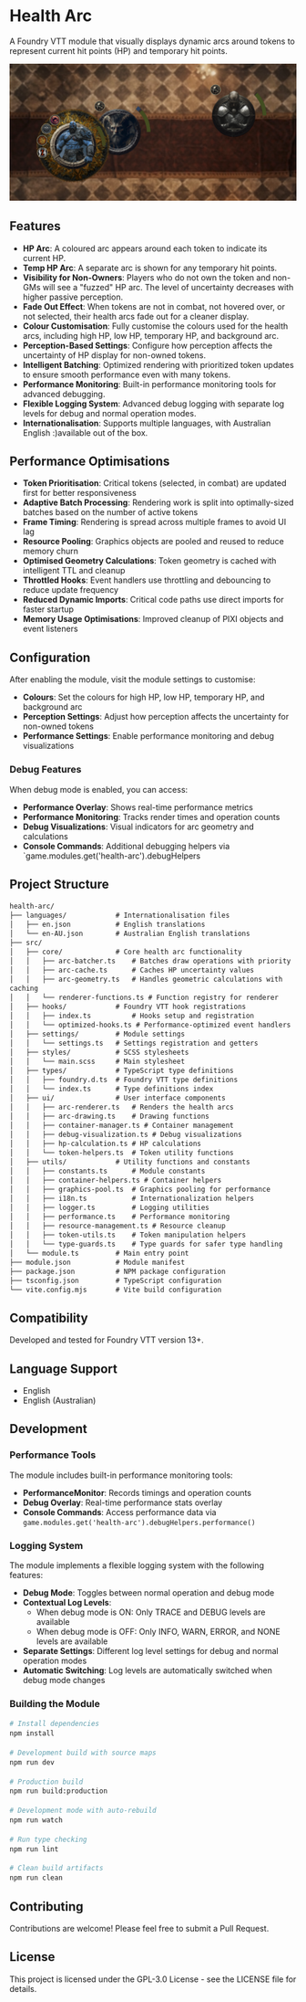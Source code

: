 # Health Arc

A Foundry VTT module that visually displays dynamic arcs around tokens to represent current hit points (HP) and temporary hit points.

![Health Arc Demo](images/health-arc-demo.png)

## Features

- **HP Arc**: A coloured arc appears around each token to indicate its current HP.
- **Temp HP Arc**: A separate arc is shown for any temporary hit points.
- **Visibility for Non-Owners**: Players who do not own the token and non-GMs will see a "fuzzed" HP arc. The level of uncertainty decreases with higher passive perception.
- **Fade Out Effect**: When tokens are not in combat, not hovered over, or not selected, their health arcs fade out for a cleaner display.
- **Colour Customisation**: Fully customise the colours used for the health arcs, including high HP, low HP, temporary HP, and background arc.
- **Perception-Based Settings**: Configure how perception affects the uncertainty of HP display for non-owned tokens.
- **Intelligent Batching**: Optimized rendering with prioritized token updates to ensure smooth performance even with many tokens.
- **Performance Monitoring**: Built-in performance monitoring tools for advanced debugging.
- **Flexible Logging System**: Advanced debug logging with separate log levels for debug and normal operation modes.
- **Internationalisation**: Supports multiple languages, with Australian English :)available out of the box.

## Performance Optimisations

- **Token Prioritisation**: Critical tokens (selected, in combat) are updated first for better responsiveness
- **Adaptive Batch Processing**: Rendering work is split into optimally-sized batches based on the number of active tokens
- **Frame Timing**: Rendering is spread across multiple frames to avoid UI lag
- **Resource Pooling**: Graphics objects are pooled and reused to reduce memory churn
- **Optimised Geometry Calculations**: Token geometry is cached with intelligent TTL and cleanup
- **Throttled Hooks**: Event handlers use throttling and debouncing to reduce update frequency
- **Reduced Dynamic Imports**: Critical code paths use direct imports for faster startup
- **Memory Usage Optimisations**: Improved cleanup of PIXI objects and event listeners

## Configuration

After enabling the module, visit the module settings to customise:

- **Colours**: Set the colours for high HP, low HP, temporary HP, and background arc
- **Perception Settings**: Adjust how perception affects the uncertainty for non-owned tokens
- **Performance Settings**: Enable performance monitoring and debug visualizations

### Debug Features

When debug mode is enabled, you can access:

- **Performance Overlay**: Shows real-time performance metrics
- **Performance Monitoring**: Tracks render times and operation counts
- **Debug Visualizations**: Visual indicators for arc geometry and calculations
- **Console Commands**: Additional debugging helpers via `game.modules.get('health-arc').debugHelpers

## Project Structure

```
health-arc/
├── languages/            # Internationalisation files
│   ├── en.json           # English translations
│   └── en-AU.json        # Australian English translations
├── src/
│   ├── core/             # Core health arc functionality
│   │   ├── arc-batcher.ts    # Batches draw operations with priority
│   │   ├── arc-cache.ts      # Caches HP uncertainty values
│   │   ├── arc-geometry.ts   # Handles geometric calculations with caching
│   │   └── renderer-functions.ts # Function registry for renderer
│   ├── hooks/            # Foundry VTT hook registrations
│   │   ├── index.ts          # Hooks setup and registration
│   │   └── optimized-hooks.ts # Performance-optimized event handlers
│   ├── settings/         # Module settings
│   │   └── settings.ts   # Settings registration and getters
│   ├── styles/           # SCSS stylesheets
│   │   └── main.scss     # Main stylesheet
│   ├── types/            # TypeScript type definitions
│   │   ├── foundry.d.ts  # Foundry VTT type definitions
│   │   └── index.ts      # Type definitions index
│   ├── ui/               # User interface components
│   │   ├── arc-renderer.ts   # Renders the health arcs
│   │   ├── arc-drawing.ts    # Drawing functions
│   │   ├── container-manager.ts # Container management
│   │   ├── debug-visualization.ts # Debug visualizations
│   │   ├── hp-calculation.ts # HP calculations
│   │   └── token-helpers.ts  # Token utility functions
│   ├── utils/            # Utility functions and constants
│   │   ├── constants.ts      # Module constants
│   │   ├── container-helpers.ts # Container helpers
│   │   ├── graphics-pool.ts  # Graphics pooling for performance
│   │   ├── i18n.ts           # Internationalization helpers
│   │   ├── logger.ts         # Logging utilities
│   │   ├── performance.ts    # Performance monitoring
│   │   ├── resource-management.ts # Resource cleanup
│   │   ├── token-utils.ts    # Token manipulation helpers
│   │   └── type-guards.ts    # Type guards for safer type handling
│   └── module.ts         # Main entry point
├── module.json           # Module manifest
├── package.json          # NPM package configuration
├── tsconfig.json         # TypeScript configuration
└── vite.config.mjs       # Vite build configuration
```

## Compatibility

Developed and tested for Foundry VTT version 13+.

## Language Support

- English
- English (Australian)

## Development

### Performance Tools

The module includes built-in performance monitoring tools:

- **PerformanceMonitor**: Records timings and operation counts
- **Debug Overlay**: Real-time performance stats overlay
- **Console Commands**: Access performance data via `game.modules.get('health-arc').debugHelpers.performance()`

### Logging System

The module implements a flexible logging system with the following features:

- **Debug Mode**: Toggles between normal operation and debug mode
- **Contextual Log Levels**:
  - When debug mode is ON: Only TRACE and DEBUG levels are available
  - When debug mode is OFF: Only INFO, WARN, ERROR, and NONE levels are available
- **Separate Settings**: Different log level settings for debug and normal operation modes
- **Automatic Switching**: Log levels are automatically switched when debug mode changes

### Building the Module

```bash
# Install dependencies
npm install

# Development build with source maps
npm run dev

# Production build
npm run build:production

# Development mode with auto-rebuild
npm run watch

# Run type checking
npm run lint

# Clean build artifacts
npm run clean
```

## Contributing

Contributions are welcome! Please feel free to submit a Pull Request.

## License

This project is licensed under the GPL-3.0 License - see the LICENSE file for details.
